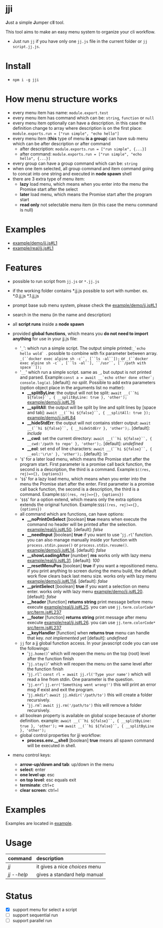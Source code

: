 # jji

**J**ust a simple **J**umper cl**I** tool.

This tool aims to make an easy menu system to organize your cli workflow.
* Just run `jj` if you have only one `jj.js` file in the current folder or `jj script.jj.js`.

# Install 
* ```npm i -g jji```

# How menu structure works
* every menu item has name: `module.export.test`
* every menu item has command which can be: `string`, `function` or `null`
* every menu item optionally can have a description. in this case the definition change to array where description is on the first place: `module.exports.run = ["run simple", "echo hello"]`
* every menu item (**this** type of menu **is a group**) can have sub menu which can be after description or after command
  * after description: `module.exports.run = ["run simple", {...}]`
  * after command: `module.exports.run = ["run simple", "echo hello", {...}]`
* every group can have a group command which can be: `string`
* when one item selected, all group command and item command going to concat into one string and executed in **node spawn** shell
* there are 3 extra type of menu item:
  * **lazy** load menu, which means when you enter into the menu the Promise start after the select
  * **later** load menu, which means the Promise start after the program start
  * **read only** not selectable menu item (in this case the menu command is null)

# Examples
* [example/demo/jj.js#L1](example/demo/jj.js#L1)
* [example/real/jj.js#L1](example/real/jj.js#L1)

# Features
* possible to run script from `jj.js` or `*.jj.js`
* if the working folder contains *.jj.js possible to sort with number. ex. *.0.jj,js *.1.jj,js
* prompt base sub menu system, please check the [example/demo/jj.js#L1](example/demo/jj.js#L1)
* search in the menu (in the name and description)
* all **script runs** inside a **node spawn**
* provided **global functions**, which means you **do not need to import anything** for use in your jj.js file:
  * '`_`': which run a simple script. The output simple printed:``_`echo hello wold` ``. possible to combine with fix parameter between array. `_(``docker exec alpine sh -c``, [``ls -al``]);` or `_(``docker exec alpine sh -c``, [``ls -al``], ``/usr``, [``/path with space``]);`
  * '`__`' which run a simple script. same as `_`, but output is not printed and parsed. Example:`` const a = await __`echo other done other`; console.log(a) ``. [default]: *no split*. Possible to add extra parameters (option object place in the arguments list no matter):
    * **__splitByLine**: the output will not be split: `await __(``hi ${false}``, { __splitByLine: true }, 'other');` [example/demo/jj.js#L76](example/demo/jj.js#L76)
    * **__splitAll**: the output will be split by line and split lines by [space and tab]: `await __(``hi ${false}``, { __splitAll: true });` [example/demo/jj.js#L84](example/demo/jj.js#L84)
    * **__hideStdErr**: the output will not contains stderr output: `await __(``hi ${false}``, { __hideStdErr }, 'other');`. [default]: *include*
    * **__cwd**: set the current directory: `await __(``hi ${false}``, { __cwd:'/path to repo' }, 'other');`. [default]: *undefined*
    * **__eol**: set end of line characters: `await __(``hi ${false}``, { __eol:'\r\n' }, 'other');`. [default]: *\n*
  * '`$`' for a later load menu, which means the Promise start after the program start. First parameter is a promise call back function, the second is  a description, the third is a command. Example:`$((res, rej)=>{}, {options})`
  * '`$$`' for a lazy load menu, which means when you enter into the menu the Promise start after the enter. First parameter is a promise call back function, the second is  a description, the third is a command. Example:`$$((res, rej)=>{}, {options})`
  * '`$$$`' for a option extend, which means only the extra options extends the original function. Example:`$$$((res, rej)=>{}, {options})`
  * all command which are functions, can have options:
    * **__noPrintOnSelect** [boolean] **true** means when execute the command no header will be printed after the selection. [example/real/jj.js#L50](example/real/jj.js#L50). [default]: *false*
    * **__needInput** [boolean] **true** if you want to use '`jj.rl`' function. you can also manage manually inside yor function with `process.stdin.pause()` or `process.stdin.resume()`.  [example/demo/jj.js#L14](example/demo/jj.js#L14). [default]: *false*
    * **__showLoadingAfter** [number] **ms** works only with lazy menu [example/real/jj.js#L31](example/real/jj.js#L31). [default]: *100*
    * **__resetMenuPos** [boolean] **true** if you want a repositioned menu. if you print anything to screen during the menu build, the default work flow clears back last menu size. works only with lazy menu [example/demo/jj.js#L114](example/demo/jj.js#L114). [default]: *false*
    * **__printSelect** [boolean] **true** if you want a selection on menu enter. works only with lazy menu [example/demo/jj.js#L20](example/demo/jj.js#L20). [default]: *false*
    * **__header** [function] **returns string** print message before menu execute [example/real/jj.js#L25](example/real/jj.js#L25). you can use `jj.term.colorCode*` [src/term.js#L237](src/term.js#L237)
    * **__footer** [function] **returns string** print message after menu execute [example/real/jj.js#L26](example/real/jj.js#L26). you can use `jj.term.colorCode*` [src/term.js#L237](src/term.js#L237)
    * **__keyHandler** [function] when **returns true** menu can handle that key. *not implemented yet* [default]: *undefined*
  * `jj` for a jj global function access. In your javascript code you can use the followings:
    * '`jj.home()`' which will reopen the menu on the top (root) level after the function finish
    * '`jj.stay()`' which will reopen the menu on the same level after the function finish
    * '`jj.rl`': `const rl = await jj.rl('Type your name')` which will read a line from stdin. One parameter is the question.
    * '`jj.err`': `jj.err('Something went wrong!')` this will print an error msg if exist and exit the program.
    * '`jj.mkdir`': `await jj.mkdir('/path/to')` this will create a folder recursively.
    * '`jj.rm`': `await jj.rm('/path/to')` this will remove a folder recursively.
  * all boolean property is available on global scope because of shorter definition. example: `await __(``hi ${false}``, { __splitByLine: true }, 'other');` ==> `await __(``hi ${false}``, { __splitByLine }, 'other');`
  * global control properties for jji workflow:
    * **process.env.__shell** [boolean] **true** means all spawn command will be executed in shell.


* menu control keys:
  * **arrow-up/down and tab**: up/down in the menu
  * **select**: enter
  * **one level up**: esc
  * **on top level**: esc equals exit
  * **terminate**: ctrl+c
  * **clear screen**: ctrl+l

# Examples

Examples are located in [example](example/).

# Usage

| command        | description|
| ------------- |:-------------|
| *jj* | it gives a nice *choices* menu |
| *jj --help* | gives a standard help manual|


# Status

* [x] support menu for select a script
* [ ] support sequential run
* [ ] support parallel run
